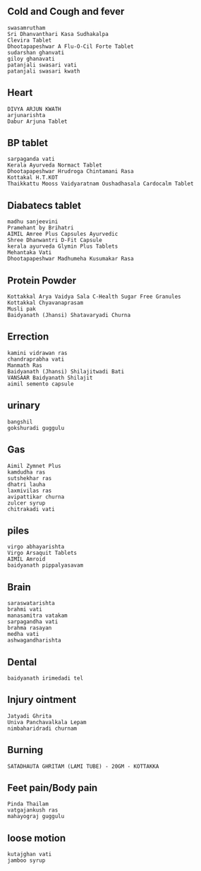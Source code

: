 Cold and Cough and fever
------------------------
```
swasamrutham
Sri Dhanvanthari Kasa Sudhakalpa
Clevira Tablet
Dhootapapeshwar A Flu-O-Cil Forte Tablet
sudarshan ghanvati 
giloy ghanavati
patanjali swasari vati
patanjali swasari kwath

```

Heart
-----
```
DIVYA ARJUN KWATH
arjunarishta
Dabur Arjuna Tablet
```

BP tablet
---------
```
sarpaganda vati
Kerala Ayurveda Normact Tablet
Dhootapapeshwar Hrudroga Chintamani Rasa
Kottakal H.T.KOT
Thaikkattu Mooss Vaidyaratnam Oushadhasala Cardocalm Tablet 
```

Diabatecs tablet
----------------
```
madhu sanjeevini
Pramehant by Brihatri
AIMIL Amree Plus Capsules Ayurvedic
Shree Dhanwantri D-Fit Capsule
kerala ayurveda Glymin Plus Tablets
Mehantaka Vati 
Dhootapapeshwar Madhumeha Kusumakar Rasa
```
Protein Powder
--------------
```
Kottakkal Arya Vaidya Sala C-Health Sugar Free Granules
Kottakkal Chyavanaprasam
Musli pak
Baidyanath (Jhansi) Shatavaryadi Churna
```
Errection
---------
```
kamini vidrawan ras
chandraprabha vati
Manmath Ras
Baidyanath (Jhansi) Shilajitwadi Bati 
VANSAAR Baidyanath Shilajit
aimil semento capsule
```
urinary 
-------
```
bangshil
gokshuradi guggulu
```
Gas
---
```
Aimil Zymnet Plus 
kamdudha ras
sutshekhar ras
dhatri lauha
laxmivilas ras
avipattikar churna
zulcer syrup
chitrakadi vati
```

piles
-----
```
virgo abhayarishta
Virgo Arsaquit Tablets
AIMIL Amroid 
baidyanath pippalyasavam
```
Brain
-----
```
saraswatarishta
brahmi vati
manasamitra vatakam
sarpagandha vati
brahma rasayan
medha vati
ashwagandharishta

```

Dental
------
```
baidyanath irimedadi tel
```
Injury ointment
--------------
```
Jatyadi Ghrita
Univa Panchavalkala Lepam
nimbaharidradi churnam

```
Burning
--------
```
SATADHAUTA GHRITAM (LAMI TUBE) - 20GM - KOTTAKKA
```

Feet pain/Body pain
------------------
```
Pinda Thailam
vatgajankush ras
mahayograj guggulu
```

loose motion
------------
```
kutajghan vati
jamboo syrup
```
